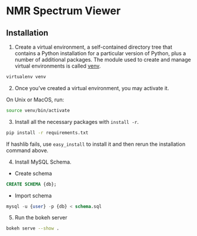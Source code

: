 # NMR Spectrum Viewer

## Installation
1. Create a virtual environment, a self-contained directory tree that contains a Python installation for a particular version of Python, plus a number of additional packages. The module used to create and manage virtual environments is called [venv](https://docs.python.org/3/library/venv.html#module-venv).
```bash
virtualenv venv
```
2. Once you’ve created a virtual environment, you may activate it.

On Unix or MacOS, run:
```bash
source venv/bin/activate
```
3. Install all the necessary packages with `install -r`.
```bash
pip install -r requirements.txt
```
If hashlib fails, use `easy_install` to install it and then rerun the installation command above.

4. Install MySQL Schema.
  * Create schema
  ```SQL
  CREATE SCHEMA {db};
  ```
  * Import schema
  ```SQL
  mysql -u {user} -p {db} < schema.sql
  ```
5. Run the bokeh server
```bash
bokeh serve --show .
```
